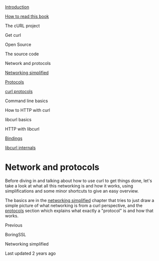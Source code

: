 <a href="index.html" class="link-a079aa82--primary-53a25e66--logoLink-10d08504"></a>





<a href="index.html" class="link-a079aa82--primary-53a25e66--logoLink-10d08504"></a>





<a href="index.html" class="navButton-94f2579c--navButtonClickable-161b88ca"><span class="text-4505230f--UIH300-2063425d--textContentFamily-49a318e1--navButtonLabel-14a4968f">Introduction</span></a>

<a href="how-to-read.html" class="navButton-94f2579c--navButtonClickable-161b88ca"><span class="text-4505230f--UIH300-2063425d--textContentFamily-49a318e1--navButtonLabel-14a4968f">How to read this book</span></a>

<span class="text-4505230f--UIH300-2063425d--textContentFamily-49a318e1--navButtonLabel-14a4968f">The cURL project</span>

<span class="text-4505230f--UIH300-2063425d--textContentFamily-49a318e1--navButtonLabel-14a4968f">Get curl</span>

<span class="text-4505230f--UIH300-2063425d--textContentFamily-49a318e1--navButtonLabel-14a4968f">Open Source</span>

<span class="text-4505230f--UIH300-2063425d--textContentFamily-49a318e1--navButtonLabel-14a4968f">The source code</span>

<span class="text-4505230f--UIH300-2063425d--textContentFamily-49a318e1--navButtonLabel-14a4968f">Network and protocols</span>

<a href="protocols/network.html" class="navButton-94f2579c--pageItemWithChildrenNested-2c5d8183--navButtonClickable-161b88ca"><span class="text-4505230f--UIH300-2063425d--textContentFamily-49a318e1--navButtonLabel-14a4968f">Networking simplified</span></a>

<a href="protocols/protocols.html" class="navButton-94f2579c--pageItemWithChildrenNested-2c5d8183--navButtonClickable-161b88ca"><span class="text-4505230f--UIH300-2063425d--textContentFamily-49a318e1--navButtonLabel-14a4968f">Protocols</span></a>

<a href="protocols/curl.html" class="navButton-94f2579c--pageItemWithChildrenNested-2c5d8183--navButtonClickable-161b88ca"><span class="text-4505230f--UIH300-2063425d--textContentFamily-49a318e1--navButtonLabel-14a4968f">curl protocols</span></a>

<span class="text-4505230f--UIH300-2063425d--textContentFamily-49a318e1--navButtonLabel-14a4968f">Command line basics</span>



<span class="text-4505230f--UIH300-2063425d--textContentFamily-49a318e1--navButtonLabel-14a4968f">How to HTTP with curl</span>

<span class="text-4505230f--UIH300-2063425d--textContentFamily-49a318e1--navButtonLabel-14a4968f">libcurl basics</span>

<span class="text-4505230f--UIH300-2063425d--textContentFamily-49a318e1--navButtonLabel-14a4968f">HTTP with libcurl</span>

<a href="bindings.html" class="navButton-94f2579c--navButtonClickable-161b88ca"><span class="text-4505230f--UIH300-2063425d--textContentFamily-49a318e1--navButtonLabel-14a4968f">Bindings</span></a>

<a href="internals.html" class="navButton-94f2579c--navButtonClickable-161b88ca"><span class="text-4505230f--UIH300-2063425d--textContentFamily-49a318e1--navButtonLabel-14a4968f">libcurl internals</span></a>

<a href="bookindex.html" class="navButton-94f2579c--navButtonClickable-161b88ca"><span class="text-4505230f--UIH300-2063425d--textContentFamily-49a318e1--navButtonLabel-14a4968f"></span></a>





# <span class="text-4505230f--DisplayH900-bfb998fa--textContentFamily-49a318e1">Network and protocols</span>

<span class="text-4505230f--UIH300-2063425d--textUIFamily-5ebd8e40--text-8ee2c8b2"></span>

<span class="text-4505230f--TextH400-3033861f--textContentFamily-49a318e1"><span data-key="36838f380d8f4f16a3eb942bade223c2"><span data-offset-key="36838f380d8f4f16a3eb942bade223c2:0">Before diving in and talking about how to use curl to get things done, let's take a look at what all this networking is and how it works, using simplifications and some minor shortcuts to give an easy overview.</span></span></span>

<span class="text-4505230f--TextH400-3033861f--textContentFamily-49a318e1"><span data-key="2396c6a951e546a99d87940bac94bb9d"><span data-offset-key="2396c6a951e546a99d87940bac94bb9d:0">The basics are in the </span></span><a href="protocols/network.html" class="link-a079aa82--primary-53a25e66--link-faf6c434"><span data-key="eadfc3225ed441bbbc00a0557265eb00"><span data-offset-key="eadfc3225ed441bbbc00a0557265eb00:0">networking simplified</span></span></a><span data-key="4e4e180a646440448b0f329fb364e9e4"><span data-offset-key="4e4e180a646440448b0f329fb364e9e4:0"> chapter that tries to just draw a simple picture of what networking is from a curl perspective, and the </span></span><a href="protocols/protocols.html" class="link-a079aa82--primary-53a25e66--link-faf6c434"><span data-key="3e9a0430f2ea4a92bc3a748ae748bbd7"><span data-offset-key="3e9a0430f2ea4a92bc3a748ae748bbd7:0">protocols</span></span></a><span data-key="909587a47efd4cdfaacce7a56817e2ee"><span data-offset-key="909587a47efd4cdfaacce7a56817e2ee:0"> section which explains what exactly a "protocol" is and how that works.</span></span></span>

<a href="source/build/tls/boringssl.html" class="reset-3c756112--card-6570f064--whiteCard-fff091a4--cardPrevious-56a5e674"></a>

<span class="text-4505230f--TextH200-a3425406--textContentFamily-49a318e1">Previous</span>

<span class="text-4505230f--UIH400-4e41e82a--textContentFamily-49a318e1">BoringSSL</span>

<a href="protocols/network.html" class="reset-3c756112--card-6570f064--whiteCard-fff091a4--cardNext-19241c42"></a>


<span class="text-4505230f--UIH400-4e41e82a--textContentFamily-49a318e1">Networking simplified</span>



<span class="text-4505230f--TextH200-a3425406--textContentFamily-49a318e1">Last updated 2 years ago</span>


